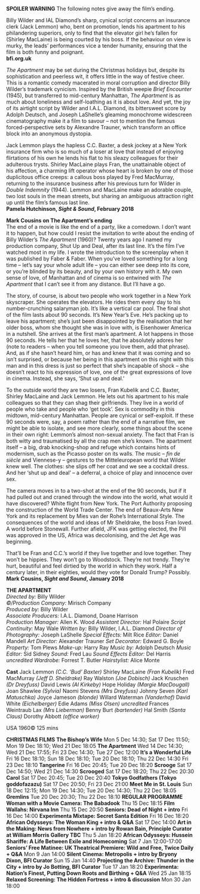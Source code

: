 
**SPOILER WARNING** The following notes give away the film’s ending.

Billy Wilder and IAL Diamond’s sharp, cynical script concerns an insurance clerk (Jack Lemmon) who, bent on promotion, lends his apartment to his philandering superiors, only to find that the elevator girl he’s fallen for (Shirley MacLaine) is being courted by his boss. If the behaviour on view is murky, the leads’ performances vice a tender humanity, ensuring that the film is both funny and poignant.  
**bfi.org.uk**  

_The Apartment_ may be set during the Christmas holidays but, despite its sophistication and peerless wit, it offers little in the way of festive cheer. This is a romantic comedy macerated in moral corruption and director Billy Wilder’s trademark cynicism. Inspired by the British weepie _Brief Encounter_ (1945), but transferred to mid-century Manhattan, _The Apartment_ is as much about loneliness and self-loathing as it is about love. And yet, the joy of its airtight script by Wilder and I.A.L. Diamond, its bittersweet score by Adolph Deutsch, and Joseph LaShelle’s gleaming monochrome widescreen cinematography make it a film to savour – not to mention the famous forced-perspective sets by Alexandre Trauner, which transform an office block into an anonymous dystopia.

Jack Lemmon plays the hapless C.C. Baxter, a desk jockey at a New York insurance firm who is so much of a loser at love that instead of enjoying flirtations of his own he lends his flat to his sleazy colleagues for their adulterous trysts. Shirley MacLaine plays Fran, the unattainable object of his affection, a charming lift operator whose heart is broken by one of those duplicitous office creeps: a callous boss played by Fred MacMurray, returning to the insurance business after his previous turn for Wilder in _Double Indemnity_ (1944). Lemmon and MacLaine make an adorable couple, two lost souls in the mean streets, but sharing an ambiguous attraction right up until the film’s famous last line.  
**Pamela Hutchinson, _Sight & Sound_, February 2018**  

**Mark Cousins on The Apartment’s ending**  
The end of a movie is like the end of a party, like a comedown. I don’t want it to happen, but how could I resist the invitation to write about the ending of Billy Wilder’s _The Apartment_ (1960)? Twenty years ago I named my production company, Shut Up and Deal, after its last line. It’s the film I’ve watched most in my life. I wrote the introduction to the screenplay when it was published by Faber & Faber. When you’ve loved something for a long time – let’s say your whole adult life – you can either see deep into its core, or you’re blinded by its beauty, and by your own history with it. My own sense of love, of Manhattan and of cinema is so entwined with _The Apartment_ that I can’t see it from any distance. But I’ll have a go.

The story, of course, is about two people who work together in a New York skyscraper. She operates the elevators. He rides them every day to his number-crunching salaryman job. It’s like a vertical car pool. The final shot of the film lasts about 90 seconds. It’s New Year’s Eve. He’s packing up to leave his apartment; she’s just been disappointed by the realisation that her older boss, whom she thought she was in love with, is Eisenhower America in a nutshell. She arrives at the first man’s apartment. A lot happens in those 90 seconds. He tells her that he loves her, that he absolutely adores her (note to readers – when you tell someone you love them, add that phrase). And, as if she hasn’t heard him, or has and knew that it was coming and so isn’t surprised, or because her being in this apartment on this night with this man and in this dress is just so perfect that she’s incapable of shock – she doesn’t react to his expression of love, one of the great expressions of love in cinema. Instead, she says, ‘Shut up and deal.’

To the outside world they are two losers, Fran Kubelik and C.C. Baxter, Shirley MacLaine and Jack Lemmon. He lets out his apartment to his male colleagues so that they can shag their girlfriends. They live in a world of people who take and people who ‘get took’. Sex is commodity in this midtown, mid-century Manhattan. People are cynical or self-exploit. If these 90 seconds were, say, a poem rather than the end of a narrative film, we might be able to isolate, and see more clearly, some things about the scene in their own right: Lemmon’s almost non-sexual anxiety. The fact that Fran is both witty and traumatised by all the crap men she’s known. The apartment itself – a big, drab knocking-shop and refuge which contains hints of modernism, such as the Picasso poster on its walls. The music – _fin de siècle_ and Viennese-y – gestures to the Mitteleuropean world that Wilder knew well. The clothes: she slips off her coat and we see a cocktail dress. And her ‘shut up and deal’ – a deferral, a choice of play and innocence over sex.

The camera moves in to a two-shot at the end of the 90 seconds, but if it had pulled out and craned through the window into the world, what would it have discovered? White flight from New York. The Port Authority proposing the construction of the World Trade Center. The end of Beaux-Arts New York and its replacement by Mies van der Rohe’s International Style. The consequences of the world and ideas of Mr Sheldrake, the boss Fran loved. A world before Stonewall. Further afield, JFK was getting elected, the Pill was approved in the US, Africa was decolonising, and the Jet Age was beginning.

That’ll be Fran and C.C.’s world if they live together and love together. They won’t be hippies. They won’t go to Woodstock. They’re not trendy. They’re hurt, beautiful and feel dirtied by the world in which they work. Half a century later, in their eighties, would they vote for Donald Trump? Possibly.  
**Mark Cousins, _Sight and Sound_, January 2018**  

**THE APARTMENT**  
_Directed by:_ Billy Wilder  
_©/Production Company:_ Mirisch Company  
_Produced by:_ Billy Wilder  
_Associate Producers:_ I.A.L. Diamond, Doane Harrison  
_Production Manager:_ Allen K. Wood
_Assistant Director:_ Hal Polaire
_Script Continuity:_ May Wale
_Written by:_ Billy Wilder, I.A.L. Diamond
_Director of Photography:_ Joseph LaShelle
_Special Effects:_ Milt Rice
_Editor:_ Daniel Mandell
_Art Director:_ Alexander Trauner
_Set Decorator:_ Edward G. Boyle
_Property:_ Tom Plews
_Make-up:_ Harry Ray
_Music by:_ Adolph Deutsch
_Music Editor:_ Sid Sidney
_Sound:_ Fred Lau
_Sound Effects Editor:_ Del Harris
_uncredited_
_Wardrobe:_ Forrest T. Butler
_Hairstylist:_ Alice Monte

**Cast**
Jack Lemmon _(C.C. ‘Bud’ Baxter)_
Shirley MacLaine _(Fran Kubelik)_
Fred MacMurray _(Jeff D. Sheldrake)_
Ray Walston _(Joe Dobisch)_
Jack Kruschen _(Dr Dreyfuss)_
David Lewis _(Al Kirkeby)_
Hope Holiday _(Margie MacDougall)_
Joan Shawlee _(Sylvia)_
Naomi Stevens _(Mrs Dreyfuss)_
Johnny Seven _(Karl Matuschka)_
Joyce Jameson _(blonde)_
Willard Waterman _(Vanderhof)_
David White _(Eichelberger)_
Edie Adams _(Miss Olsen)_
_uncredited_
Frances Weintraub Lax _(Mrs Lieberman)_
Benny Burt _(bartender)_
Hal Smith _(Santa Claus)_
Dorothy Abbott _(office worker)_

USA 1960©
125 mins

**CHRISTMAS FILMS**
**The Bishop’s Wife**
Mon 5 Dec 14:30; Sat 17 Dec 11:50; Mon 19 Dec 18:10; Wed 21 Dec 18:05
**The Apartment**
Wed 14 Dec 14:30; Wed 21 Dec 17:55; Fri 23 Dec 14:30; Tue 27 Dec 12:00
**It’s a Wonderful Life**
Fri 16 Dec 18:10; Sun 18 Dec 18:10; Tue 20 Dec 18:10; Thu 22 Dec 14:30 Fri 23 Dec 18:10
**Tangerine**
Fri 16 Dec 20:45; Tue 20 Dec 18:20
**Scrooge**
Sat 17 Dec 14:50; Wed 21 Dec 14:30
**Scrooged**
Sat 17 Dec 18:20; Thu 22 Dec 20:30
**Carol**
Sat 17 Dec 20:45; Tue 20 Dec 20:40
**Tokyo Godfathers (Tokyo goddofazazu)**
Sat 17 Dec 20:50; Fri 23 Dec 21:00
**Meet Me in St. Louis**
Sun 18 Dec 12:15; Mon 19 Dec 14:30; Tue 20 Dec 14:30; Thu 22 Dec 18:05
**Gremlins**
Tue 20 Dec 20:30; Thu 22 Dec 18:10
**REGULAR PROGRAMME**
**Woman with a Movie Camera: The Babadook**
Thu 15 Dec 18:15
**Film Wallahs: Nirvana Inn**
Thu 15 Dec 20:50
**Seniors: Dead of Night + intro**
Fri 16 Dec 14:00
**Experimenta Mixtape: Secret Santa Edition**
Fri 16 Dec 18:20
**African Odysseys: The Woman King + intro & Q&A**
Sat 17 Dec 14:00
**Art in the Making: News from Nowhere + intro by Rowan Bain, Principle Curator at William Morris Gallery TBC**
Thu 5 Jan 18:20
**African Odysseys: Hussein Shariffe: A Life Between Exile and Homecoming**
Sat 7 Jan 12:00-17:00
**Seniors’ Free Matinee: UK Theatrical Premiere: Wild and Free, Twice Daily + Q&A**
Mon 9 Jan 14:00
**Silent Cinema: Metropolis + intro by Bryony Dixon, BFI Curator**
Sun 15 Jan 14:40
**Projecting the Archive: Thunder in the City + intro by Jo Botting, BFI Curator**
Tue 17 Jan 18:20
**Experimenta: Nation’s Finest, Putting Down Roots and Birthing + Q&A**
Wed 25 Jan 18:15
**Relaxed Screening: The Hidden Fortress + intro & discussion**
Mon 30 Jan 18:00
<!--stackedit_data:
eyJoaXN0b3J5IjpbLTkxOTg0NjQ1N119
-->